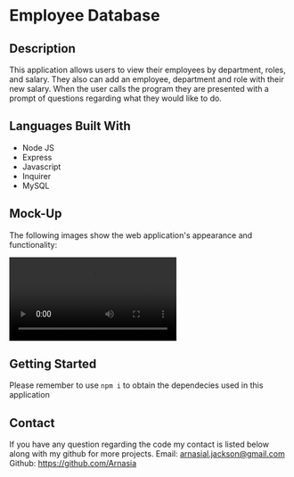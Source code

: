 # Employee Database

## Description

This application allows users to view their employees by department, roles, and salary. They also can add an employee, department and role with their new salary. When the user calls the program they are presented with a prompt of questions regarding what they would like to do.


## Languages Built With 
- Node JS
- Express
- Javascript
- Inquirer
- MySQL



## Mock-Up

The following images show the web application's appearance and functionality:

![Attached is the recoding of the functionality of this app](./assets/Employee%20Database%20Demo.webm)


## Getting Started

Please remember to use `npm i` to obtain the dependecies used in this application

## Contact
If you have any question regarding the code my contact is listed below along with my github for more projects.
Email: arnasial.jackson@gmail.com
Github: https://github.com/Arnasia

